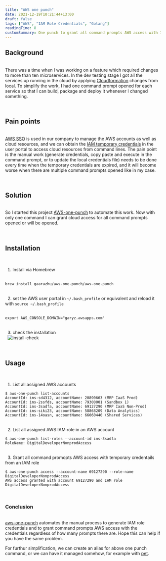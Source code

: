 ```yaml
---
title: "AWS one punch"
date: 2021-12-19T10:21:44+13:00
draft: false
tags: ["AWS", "IAM Role Credentials", "Golang"]
readingTime: 8
customSummary: One punch to grant all command prompts AWS access with IAM role credentials in OSX.
---
```


## Background
\
There was a time when I was working on a feature which required changes to more than ten microservices. In the dev testing stage I got all the services up running in the cloud by applying [Cloudformation](https://aws.amazon.com/cloudformation/) changes from local. To simplify the work, I had one command prompt opened for each service so that I can build, package and deploy it whenever I changed something.
  
&nbsp;
## Pain points
\
[AWS SSO](https://aws.amazon.com/single-sign-on/) is used in our company to manage the AWS accounts as well as cloud resources, and we can obtain the [IAM temporary credentials](https://docs.aws.amazon.com/singlesignon/latest/userguide/howtogetcredentials.html) in the user portal to access cloud resources from command lines. The pain point is the manual work (generate credentials, copy paste and execute in the command prompt, or to update the local credentials file) needs to be done every time when the temporary credentials are expired, and it will become worse when there are multiple command prompts opened like in my case.
  
&nbsp;
## Solution
\
So I started this project [AWS-one-punch](https://github.com/GaaraZhu/aws-one-punch) to automate this work. Now with only one command I can grant cloud access for all command prompts opened or will be opened.
  
&nbsp;
## Installation
&nbsp;
1. Install via Homebrew  
&nbsp;
```
brew install gaarazhu/aws-one-punch/aws-one-punch
```
  
&nbsp;  
&nbsp;
2. set the AWS user portal in `~/.bash_profile` or equivalent and reload it with `source ~/.bash_profile`  
&nbsp;
```
export AWS_CONSOLE_DOMAIN="garyz.awsapps.com"
```
  
&nbsp;  
&nbsp;
3. check the installation  
&nbsp;
![install-check](/images/aws-one-punch/install-check.png)
  
&nbsp;
## Usage  
&nbsp;
1. List all assigned AWS accounts
&nbsp;
```
$ aws-one-punch list-accounts
AccountId: ins-sd4312, accountName: 20890663 (MRP IaaS Prod)
AccountId: ins-2ssfds, accountName: 79300001 (Sandbox 1)
AccountId: ins-3sadfa, accountName: 69127290 (MRP IaaS Non-Prod)
AccountId: ins-siki23, accountName: 58868209 (Data Analytics)
AccountId: ins-14oasn, accountName: 66060440 (Shared Services)
```
  
&nbsp;  
&nbsp;
2. List all assigned AWS IAM role in an AWS account 
&nbsp;
```
$ aws-one-punch list-roles --account-id ins-3sadfa
RoleName: DigitalDeveloperNonprodAccess
```
  
&nbsp;  
&nbsp;
3. Grant all command promopts AWS access with temporary credentails from an IAM role
&nbsp;
```
$ aws-one-punch access --account-name 69127290 --role-name DigitalDeveloperNonprodAccess
AWS access granted with account 69127290 and IAM role DigitalDeveloperNonprodAccess
```
  
&nbsp;
### Conclusion
\
[aws-one-punch](https://github.com/GaaraZhu/aws-one-punch) automates the manual process to generate IAM role credentials and to grant command prompts AWS access with the credentials regardless of how many prompts there are. Hope this can help if you have the same problem.

For furthur simplification, we can create an alias for above one punch command, or we can have it managed somehow, for example with
[pet](https://github.com/knqyf263/pet).  
&nbsp;  
&nbsp;

